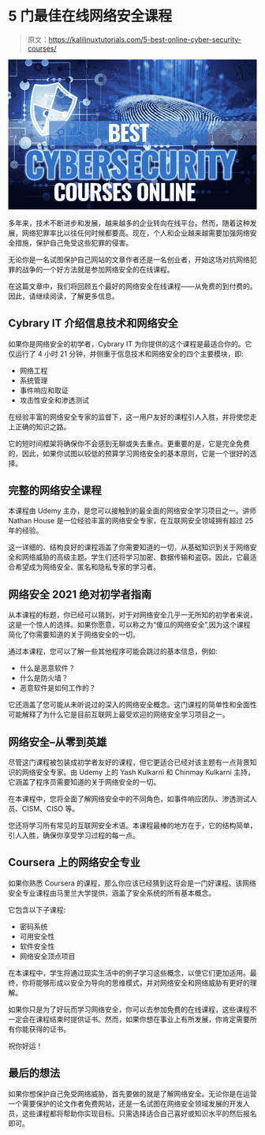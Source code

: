 # 5 门最佳在线网络安全课程

> 原文：<https://kalilinuxtutorials.com/5-best-online-cyber-security-courses/>

[![5 Best Online Cyber Security Courses](img//9d51ef6c743b9982ef50c561d99bc90c.png "5 Best Online Cyber Security Courses")](https://1.bp.blogspot.com/-hQf6_UlpAz8/YEpAlGoXA1I/AAAAAAAAMGQ/7g77O27aFlIlcvHYZPfL7JdS5tBzV7jRQCLcBGAsYHQ/s16000/courses%2Bcybersecurity.jpg)

多年来，技术不断进步和发展，越来越多的企业转向在线平台。然而，随着这种发展，网络犯罪率比以往任何时候都要高。现在，个人和企业越来越需要加强网络安全措施，保护自己免受这些犯罪的侵害。

无论你是一名试图保护自己网站的文章作者还是一名创业者，开始这场对抗网络犯罪的战争的一个好方法就是参加网络安全的在线课程。

在这篇文章中，我们将回顾五个最好的网络安全在线课程——从免费的到付费的。因此，请继续阅读，了解更多信息。

## Cybrary IT 介绍信息技术和网络安全

如果你是网络安全的初学者，Cybrary IT 为你提供的这个课程是最适合你的。它仅运行了 4 小时 21 分钟，并侧重于信息技术和网络安全的四个主要模块，即:

*   网络工程
*   系统管理
*   事件响应和取证
*   攻击性安全和渗透测试

在经验丰富的网络安全专家的监督下，这一用户友好的课程引人入胜，并将使您走上正确的知识之路。

它的短时间框架将确保你不会感到无聊或失去重点。更重要的是，它是完全免费的，因此，如果你试图以较低的预算学习网络安全的基本原则，它是一个很好的选择。

## 完整的网络安全课程

本课程由 Udemy 主办，是您可以接触到的最全面的网络安全学习项目之一。讲师 Nathan House 是一位经验丰富的网络安全专家，在互联网安全领域拥有超过 25 年的经验。

这一详细的、结构良好的课程涵盖了你需要知道的一切，从基础知识到关于网络安全和网络威胁的高级主题。学生们还将学习加密、数据传输和盗窃。因此，它最适合希望成为网络安全、匿名和隐私专家的学习者。

## 网络安全 2021 绝对初学者指南

从本课程的标题，你已经可以猜到，对于对网络安全几乎一无所知的初学者来说，这是一个惊人的选择。如果你愿意，可以称之为“傻瓜的网络安全”,因为这个课程简化了你需要知道的关于网络安全的一切。

通过本课程，您可以了解一些其他程序可能会跳过的基本信息，例如:

*   什么是恶意软件？
*   什么是防火墙？
*   恶意软件是如何工作的？

它还涵盖了您可能从未听说过的深入的网络安全概念。这门课程的简单性和全面性可能解释了为什么它是目前互联网上最受欢迎的网络安全学习项目之一。

## 网络安全–从零到英雄

尽管这门课程被包装成初学者友好的课程，但它更适合已经对该主题有一点背景知识的网络安全专家。由 Udemy 上的 Yash Kulkarni 和 Chinmay Kulkarni 主持，它涵盖了程序员需要知道的关于网络安全的一切。

在本课程中，您将全面了解网络安全中的不同角色，如事件响应团队、渗透测试人员、CISM、CISO 等。

您还将学习所有常见的互联网安全术语。本课程最棒的地方在于，它的结构简单，引人入胜，确保你享受学习过程的每一点。

## Coursera 上的网络安全专业

如果你熟悉 Coursera 的课程，那么你应该已经猜到这将会是一门好课程。该网络安全专业课程由马里兰大学提供，涵盖了安全系统的所有基本概念。

它包含以下子课程:

*   密码系统
*   可用安全性
*   软件安全性
*   网络安全顶点项目

在本课程中，学生将通过现实生活中的例子学习这些概念，以使它们更加适用。最终，你将能够形成以安全为导向的思维模式，并对网络安全和网络威胁有更好的理解。

如果你只是为了好玩而学习网络安全，你可以去参加免费的在线课程，这些课程不一定会在课程结束时提供证书。然而，如果你想在事业上有所发展，你肯定需要所有你能获得的证书。

祝你好运！

## 最后的想法

如果你想保护自己免受网络威胁，首先要做的就是了解网络安全。无论你是在运营一个需要保护的论文作者免费网站，还是一名试图在网络安全领域发展的开发人员，这些课程都将帮助你实现目标。只需选择适合自己喜好或知识水平的然后报名即可。